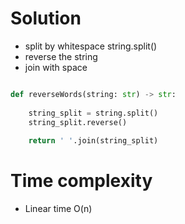 # Solution

- split by whitespace string.split()
- reverse the string
- join with space

```python

def reverseWords(string: str) -> str:
    
    string_split = string.split()
    string_split.reverse()
    
    return ' '.join(string_split)

```


# Time complexity

- Linear time O(n)